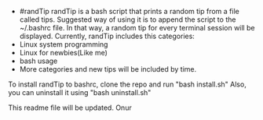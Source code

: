 - #randTip
randTip is a bash script that prints a random tip from a file called tips. Suggested way of using it is to append the script to the ~/.bashrc file. In that way, a random tip for every terminal session will be displayed. Currently, randTip includes this categories:
- Linux system programming
- Linux for newbies(Like me)
- bash usage
- More categories and new tips will be included by time.

To install randTip to bashrc, clone the repo and run "bash install.sh"
Also, you can uninstall it using "bash uninstall.sh"

This readme file will be updated.
Onur
